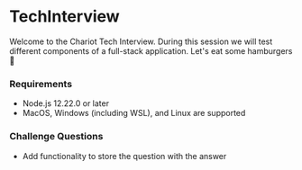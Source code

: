 # TechInterview

Welcome to the Chariot Tech Interview. During this session we will test different components of a full-stack application. Let's eat some hamburgers 🍔

### Requirements
- Node.js 12.22.0 or later
- MacOS, Windows (including WSL), and Linux are supported

### Challenge Questions 
- Add functionality to store the question with the answer 
